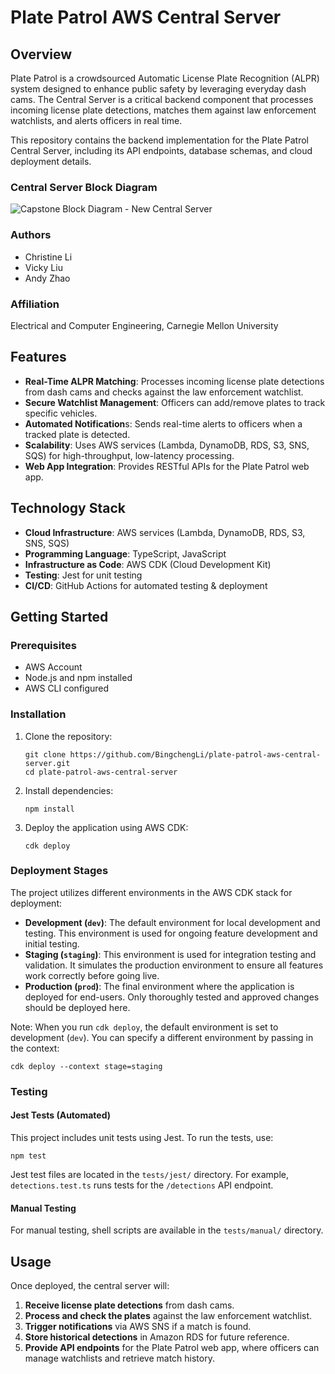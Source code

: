 # Plate Patrol AWS Central Server

## Overview

Plate Patrol is a crowdsourced Automatic License Plate Recognition (ALPR) system designed to enhance public safety by leveraging everyday dash cams. The Central Server is a critical backend component that processes incoming license plate detections, matches them against law enforcement watchlists, and alerts officers in real time.

This repository contains the backend implementation for the Plate Patrol Central Server, including its API endpoints, database schemas, and cloud deployment details.

### Central Server Block Diagram 
![Capstone Block Diagram - New Central Server](https://github.com/user-attachments/assets/91c02207-999e-41b4-81b7-e66fc978ca04)

### Authors

- Christine Li
- Vicky Liu
- Andy Zhao

### Affiliation

Electrical and Computer Engineering, Carnegie Mellon University

## Features

- **Real-Time ALPR Matching**: Processes incoming license plate detections from dash cams and checks against the law enforcement watchlist.
- **Secure Watchlist Management**: Officers can add/remove plates to track specific vehicles.
- **Automated Notification**s: Sends real-time alerts to officers when a tracked plate is detected.
- **Scalability**: Uses AWS services (Lambda, DynamoDB, RDS, S3, SNS, SQS) for high-throughput, low-latency processing.
- **Web App Integration**: Provides RESTful APIs for the Plate Patrol web app.

## Technology Stack

- **Cloud Infrastructure**: AWS services (Lambda, DynamoDB, RDS, S3, SNS, SQS)
- **Programming Language**: TypeScript, JavaScript
- **Infrastructure as Code**: AWS CDK (Cloud Development Kit)
- **Testing**: Jest for unit testing
- **CI/CD**: GitHub Actions for automated testing & deployment

## Getting Started

### Prerequisites

- AWS Account
- Node.js and npm installed
- AWS CLI configured

### Installation

1. Clone the repository:
   ```
   git clone https://github.com/BingchengLi/plate-patrol-aws-central-server.git
   cd plate-patrol-aws-central-server
   ```
2. Install dependencies:
   ```
   npm install
   ```
3. Deploy the application using AWS CDK:
   ```
   cdk deploy
   ```

### Deployment Stages

The project utilizes different environments in the AWS CDK stack for deployment:

- **Development (`dev`)**: The default environment for local development and testing. This environment is used for ongoing feature development and initial testing.
- **Staging (`staging`)**: This environment is used for integration testing and validation. It simulates the production environment to ensure all features work correctly before going live.
- **Production (`prod`)**: The final environment where the application is deployed for end-users. Only thoroughly tested and approved changes should be deployed here.

Note: When you run `cdk deploy`, the default environment is set to development (`dev`). You can specify a different environment by passing in the context:

```
cdk deploy --context stage=staging
```

### Testing
#### Jest Tests (Automated)
This project includes unit tests using Jest. To run the tests, use:
```
npm test
```

Jest test files are located in the `tests/jest/` directory. For example, `detections.test.ts` runs tests for the `/detections` API endpoint.

#### Manual Testing
For manual testing, shell scripts are available in the `tests/manual/` directory.

## Usage

Once deployed, the central server will:

1. **Receive license plate detections** from dash cams.
2. **Process and check the plates** against the law enforcement watchlist.
3. **Trigger notifications** via AWS SNS if a match is found.
4. **Store historical detections** in Amazon RDS for future reference.
5. **Provide API endpoints** for the Plate Patrol web app, where officers can manage watchlists and retrieve match history.
